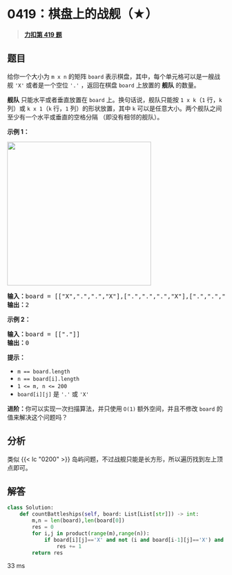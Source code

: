# 0419：棋盘上的战舰（★）


> <u>**[力扣第 419 题](https://leetcode.cn/problems/battleships-in-a-board/)**</u>

## 题目

<p>给你一个大小为 <code>m x n</code> 的矩阵 <code>board</code> 表示棋盘，其中，每个单元格可以是一艘战舰 <code>'X'</code> 或者是一个空位 <code>'.'</code> ，返回在棋盘 <code>board</code> 上放置的 <strong>舰队</strong> 的数量。</p>

<p><strong>舰队</strong> 只能水平或者垂直放置在 <code>board</code> 上。换句话说，舰队只能按 <code>1 x k</code>（<code>1</code> 行，<code>k</code> 列）或 <code>k x 1</code>（<code>k</code> 行，<code>1</code> 列）的形状放置，其中 <code>k</code> 可以是任意大小。两个舰队之间至少有一个水平或垂直的空格分隔 （即没有相邻的舰队）。</p>



<p><strong>示例 1：</strong></p>
<img alt="" src="https://pic.leetcode.cn/1719200420-KKnzye-image.png" style="width: 333px; height: 333px;" />
<pre>
<strong>输入：</strong>board = [["X",".",".","X"],[".",".",".","X"],[".",".",".","X"]]
<strong>输出：</strong>2
</pre>

<p><strong>示例 2：</strong></p>

<pre>
<strong>输入：</strong>board = [["."]]
<strong>输出：</strong>0
</pre>



<p><strong>提示：</strong></p>

<ul>
<li><code>m == board.length</code></li>
<li><code>n == board[i].length</code></li>
<li><code>1 &lt;= m, n &lt;= 200</code></li>
<li><code>board[i][j]</code> 是 <code>'.'</code> 或 <code>'X'</code></li>
</ul>



<p><strong>进阶：</strong>你可以实现一次扫描算法，并只使用<strong> </strong><code>O(1)</code><strong> </strong>额外空间，并且不修改 <code>board</code> 的值来解决这个问题吗？</p>




## 分析

类似 {{< lc "0200" >}} 岛屿问题，不过战舰只能是长方形，所以遍历找到左上顶点即可。


## 解答


```python
class Solution:
    def countBattleships(self, board: List[List[str]]) -> int:
        m,n = len(board),len(board[0])
        res = 0
        for i,j in product(range(m),range(n)):
            if board[i][j]=='X' and not (i and board[i-1][j]=='X') and not (j and board[i][j-1]=='X'):
                res += 1
        return res
```
33 ms
